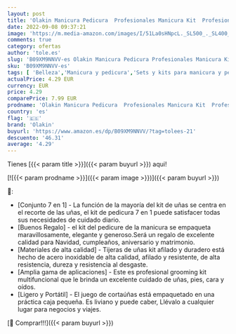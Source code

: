 ```yaml
---
layout: post
title: 'Olakin Manicura Pedicura  Profesionales Manicura Kit  Profesional Cortaúñas  Juego de Manicura de Acero Inoxidable con Caja  per Tijeras de uñas para Manicura y Pedicura  7 Piezas  Negro '
date: 2022-09-08 09:37:21
image: 'https://m.media-amazon.com/images/I/51La0sHNpcL._SL500_._SL400_.jpg'
comments: true
category: ofertas
author: 'tole.es'
slug: 'B09XM9NNVV-es Olakin Manicura Pedicura Profesionales Manicura Kit...'
sku: 'B09XM9NNVV-es'
tags: [ 'Belleza','Manicura y pedicura','Sets y kits para manicura y pedicura','Utensilios y accesorios para uñas','olakin','tijeras','🇪🇸', ]
actualPrice: 4.29 EUR
currency: EUR
price: 4.29
comparePrice: 7.99 EUR
prodname: 'Olakin Manicura Pedicura  Profesionales Manicura Kit  Profesional Cortaúñas  Juego de Manicura de Acero Inoxidable con Caja  per Tijeras de uñas para Manicura y Pedicura  7 Piezas  Negro '
country: 'es'
flag: '🇪🇸'
brand: 'Olakin'
buyurl: 'https://www.amazon.es/dp/B09XM9NNVV/?tag=tolees-21'
descuento: '46.31'
average: '4.29'
---
```


Tienes [{{< param title >}}]({{< param buyurl >}}) aqui!

[![{{< param prodname >}}]({{< param image >}})]({{< param buyurl >}})

🔎:

- [Conjunto 7 en 1] - La función de la mayoría del kit de uñas se centra en el recorte de las uñas, el kit de pedicura 7 en 1 puede satisfacer todas sus necesidades de cuidado diario.
- [Buenos Regalo] - el kit del pedicure de la manicura se empaqueta maravillosamente, elegante y generoso.Será un regalo de excelente calidad para Navidad, cumpleaños, aniversario y matrimonio.
- [Materiales de alta calidad] - Tijeras de uñas kit afilado y duradero está hecho de acero inoxidable de alta calidad, afilado y resistente, de alta resistencia, dureza y resistencia al desgaste.
- [Amplia gama de aplicaciones] - Este es profesional grooming kit multifuncional que le brinda un excelente cuidado de uñas, pies, cara y oídos.
- [Ligero y Portátil] - El juego de cortaúñas está empaquetado en una práctica caja pequeña. Es liviano y puede caber, Llévalo a cualquier lugar para negocios y viajes.

[🛒 Comprar!!!]({{< param buyurl >}})
